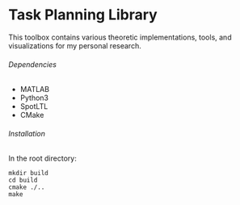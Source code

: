 # Task Planning Library
This toolbox contains various theoretic implementations, tools, and visualizations for my personal research. 

###### Dependencies

 - MATLAB
 - Python3
 - SpotLTL
 - CMake

###### Installation
In the root directory:
```
mkdir build
cd build
cmake ./..
make
```
